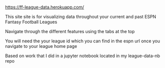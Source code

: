 https://ff-league-data.herokuapp.com/

This site site is for visualizing data throughout your current and past ESPN Fantasy Football Leagues

Navigate through the different features using the tabs at the top

You will need the your league id which you can find in the espn url once you navigate to your league home page

Based on work that I did in a jupyter notebook located in my league-data-nb repo
